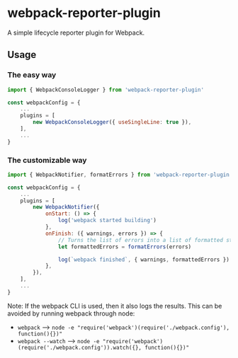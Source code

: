 webpack-reporter-plugin
=======================

A simple lifecycle reporter plugin for Webpack.


Usage
-----

### The easy way

```js
import { WebpackConsoleLogger } from 'webpack-reporter-plugin'

const webpackConfig = {
	...
	plugins = [
		new WebpackConsoleLogger({ useSingleLine: true }),
	],
	...
}
```

### The customizable way

```js
import { WebpackNotifier, formatErrors } from 'webpack-reporter-plugin'

const webpackConfig = {
	...
	plugins = [
		new WebpackNotifier({
			onStart: () => {
				log('webpack started building')
			},
			onFinish: ({ warnings, errors }) => {
				// Turns the list of errors into a list of formatted strings
				let formattedErrors = formatErrors(errors)

				log(`webpack finished`, { warnings, formattedErrors })
			},
		}),
	],
	...
}
```

Note: If the webpack CLI is used, then it also logs the results. This can be
avoided by running webpack through node:

- `webpack` --> `node -e "require('webpack')(require('./webpack.config'), function(){})"`
- `webpack --watch` --> `node -e "require('webpack')(require('./webpack.config')).watch({}, function(){})"`
